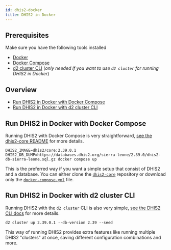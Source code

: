 ```yaml
---
id: dhis2-docker
title: DHIS2 in Docker
---
```


## Prerequisites

Make sure you have the following tools installed
* [Docker](https://docs.docker.com/get-docker/)
* [Docker Compose](https://docs.docker.com/compose/install/)
* [d2 cluster CLI](https://cli.dhis2.nu/#/commands/d2-cluster) (_only needed if you want to use `d2 cluster` for running DHIS2 in Docker_)

## Overview

- [Run DHIS2 in Docker with Docker Compose](#run-dhis2-in-docker-with-docker-compose)
- [Run DHIS2 in Docker with d2 cluster CLI](#run-dhis2-in-docker-with-d2-cluster-cli)


## Run DHIS2 in Docker with Docker Compose

Running DHIS2 with Docker Compose is very straightforward, [see the dhis2-core README](https://github.com/dhis2/dhis2-core#run-dhis2-in-docker) for more details. 
```shell
DHIS2_IMAGE=dhis2/core:2.39.0.1 DHIS2_DB_DUMP=https://databases.dhis2.org/sierra-leone/2.39.0/dhis2-db-sierra-leone.sql.gz docker compose up
```

This is the preferred way if you want a simple setup that consist of DHIS2 and a database. You can either clone the [`dhis2-core`](https://github.com/dhis2/dhis2-core) repository or download only the [`docker-compose.yml`](https://github.com/dhis2/dhis2-core/blob/master/docker-compose.yml) file.

## Run DHIS2 in Docker with d2 cluster CLI

Running DHIS2 with the `d2 cluster` CLI is also very simple, [see the DHIS2 CLI docs](https://cli.dhis2.nu/#/commands/d2-cluster) for more details.

```shell
d2 cluster up 2.39.0.1 --db-version 2.39 --seed
```

This way of running DHIS2 provides extra features like running multiple DHIS2 "clusters" at once, saving different configuration combinations and more.

